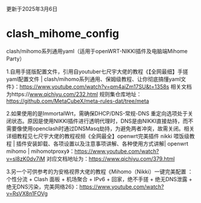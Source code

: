 更新于2025年3月6日
# clash_mihome_config
clash/mihomo系列通用yaml（适用于openWRT-NIKKI插件及电脑端Mihome Party）

1.自用手搓版配置文件，引用自youtuber七尺宇大佬的教程《【全网最细】手搓yaml配置文件 | clash/mihomo系列通用、保姆级教程、让你彻底搞懂yaml文件》：https://www.youtube.com/watch?v=pm4aiZm17SU&t=1358s
相关文档为https://www.qichiyu.com/232.html
规则集仓库地址：https://github.com/MetaCubeX/meta-rules-dat/tree/meta

2.如果使用的是ImmortalWrt，需确保DHCP/DNS-常规-DNS 重定向选项处于关闭状态。原因是使用NIKKI插件进行透明代理时，DNS是由NIKKI直接劫持，而不需要像使用openclash时通过DNSMasq劫持，为避免两者冲突，故需关闭。相关详细教程见七尺宇大佬的教程视频《全网最全】openwrt完美插件 nikki 喂饭级教程 | 插件安装卸载、各项设置以及注意事项讲解、各种使用方式讲解| openwrt mihomo | mihomotproxy》：https://www.youtube.com/watch?v=sl8zK0dv7iM
对应文档地址为：https://www.qichiyu.com/379.html

3.另一个可供参考的为安格视界大佬的教程《Mihomo（Nikki）一键完美配置 ：个性分流 + Clash 面板 + 机场聚合 + IPv6 + 回家，绝不手搓 + 绝无DNS泄露 + 绝无DNS污染，完美网络26》：https://www.youtube.com/watch?v=RsVX8n1FOVg
